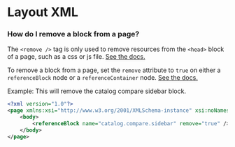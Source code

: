 # Layout XML

### How do I remove a block from a page?

The `<remove />` tag is only used to remove resources from the `<head>` block of a page, such as a css or js file. [See the docs.](http://devdocs.magento.com/guides/v2.1/frontend-dev-guide/layouts/xml-instructions.html)

To remove a block from a page, set the `remove` attribute to `true` on either a `referenceBlock` node or a `referenceContainer` node. [See the docs.](http://devdocs.magento.com/guides/v2.1/frontend-dev-guide/layouts/xml-instructions.html)

Example: This will remove the catalog compare sidebar block.
```xml
<?xml version="1.0"?>
<page xmlns:xsi="http://www.w3.org/2001/XMLSchema-instance" xsi:noNamespaceSchemaLocation="urn:magento:framework:View/Layout/etc/page_configuration.xsd">
    <body>
        <referenceBlock name="catalog.compare.sidebar" remove="true" />
    </body>
</page>
```
